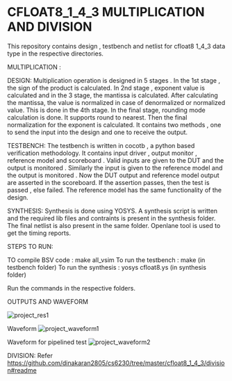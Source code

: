 # CFLOAT8_1_4_3 MULTIPLICATION AND DIVISION
This repository contains design , testbench and netlist for cfloat8 1_4_3 data type in the respective directories.

MULTIPLICATION : 

DESIGN:
Multiplication operation is designed in 5 stages . In the 1st stage , the sign of the product is calculated. In 2nd stage , exponent value is calculated
and in the 3 stage, the mantissa is calculated. After calculating the mantissa, the value is normalized in case of denormalized or normalized value. This is
done in the 4th stage. In the final stage, rounding mode calculation is done. It supports round to nearest. Then the final normalization for the exponent 
is calculated. It contains two methods , one to send the input into the design and one to receive the output.

TESTBENCH:
The testbench is written in cocotb , a python based verification methodology. It contains input driver , output monitor , reference model and scoreboard . 
Valid inputs are given to the DUT and the output is monitored . Similarly the input is given to the reference model and the output is monitored . Now the DUT
output and reference model output are asserted in the scoreboard. If the assertion passes, then the test is passed , else failed. The reference model has the 
same functionality of the design.

SYNTHESIS:
Synthesis is done using YOSYS. A synthesis script is written and the required lib files and contraints is present in the synthesis folder. The final netlist is 
also present in the same folder. Openlane tool is used to get the timing reports.

STEPS TO RUN:

TO compile BSV code : make all_vsim
To run the testbench : make (in testbench folder)
To run the synthesis : yosys cfloat8.ys (in synthesis folder)

Run the commands in the respective folders.

OUTPUTS AND WAVEFORM

![project_res1](https://github.com/dinakaran2805/cs6230/assets/130367148/6f0c8798-3350-4b0c-b816-e272dde209e6)

Waveform
![project_waveform1](https://github.com/dinakaran2805/cs6230/assets/130367148/f7a45158-ce6e-43e8-bd1d-5d40947d6e72)

Waveform for pipelined test
![project_waveform2](https://github.com/dinakaran2805/cs6230/assets/130367148/b4ecebff-d1af-4c66-aab5-d7cdb6419b45)


DIVISION:
Refer https://github.com/dinakaran2805/cs6230/tree/master/cfloat8_1_4_3/division#readme


